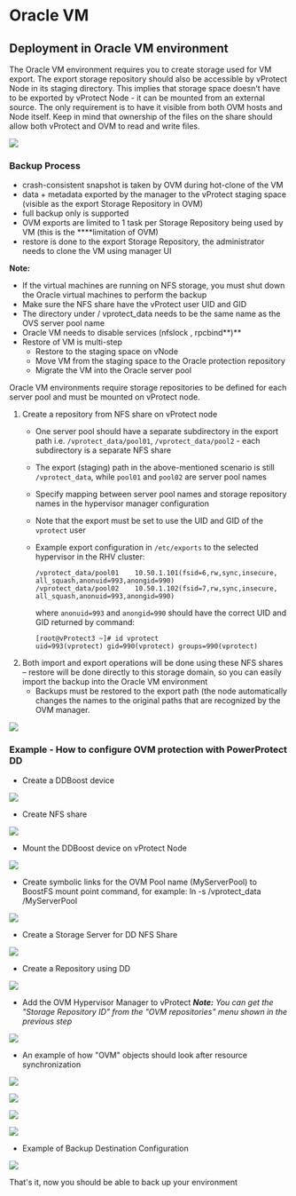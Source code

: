 # Oracle VM

## Deployment in Oracle VM environment

The Oracle VM environment requires you to create storage used for VM export. The export storage repository should also be accessible by vProtect Node in its staging directory. This implies that storage space doesn't have to be exported by vProtect Node - it can be mounted from an external source. The only requirement is to have it visible from both OVM hosts and Node itself. Keep in mind that ownership of the files on the share should allow both vProtect and OVM to read and write files.

![](../../../.gitbook/assets/deployment-vprotect-ovm-export-storage.png)

### **Backup Process**

* crash-consistent snapshot is taken by OVM during hot-clone of the VM
* data + metadata exported by the manager to the vProtect staging space \(visible as the export Storage Repository in OVM\)
* full backup only is supported
* OVM exports are limited to 1 task per Storage Repository being used by VM \(this is the ****limitation of OVM\)
* restore is done to the export Storage Repository, the administrator needs to clone the VM using manager UI

**Note:**

* If the virtual machines are running on NFS storage, you must shut down the Oracle virtual machines to perform the backup
* Make sure the NFS share have the vProtect user UID and GID
* The directory under / vprotect\_data needs to be the same name as the OVS server pool name
* Oracle VM needs to disable services \(nfslock , rpcbind**\)**
* Restore of VM is multi-step
  * Restore to the staging space on vNode
  * Move VM from the staging space to the Oracle protection repository
  * Migrate the VM into the Oracle server pool

Oracle VM environments require storage repositories to be defined for each server pool and must be mounted on vProtect node.

1. Create a repository from NFS share on vProtect node
   * One server pool should have a separate subdirectory in the export path i.e. `/vprotect_data/pool01`, `/vprotect_data/pool2` - each subdirectory is a separate NFS share
   * The export \(staging\) path in the above-mentioned scenario is still `/vprotect_data`, while `pool01` and `pool02` are server pool names
   * Specify mapping between server pool names and storage repository names in the hypervisor manager configuration
   * Note that the export must be set to use the UID and GID of the `vprotect` user

   * Example export configuration in `/etc/exports` to the selected hypervisor in the RHV cluster:

     ```text
     /vprotect_data/pool01    10.50.1.101(fsid=6,rw,sync,insecure,
     all_squash,anonuid=993,anongid=990)
     /vprotect_data/pool02    10.50.1.102(fsid=7,rw,sync,insecure,
     all_squash,anonuid=993,anongid=990)
     ```

     where `anonuid=993` and `anongid=990` should have the correct UID and GID returned by command:

     ```text
     [root@vProtect3 ~]# id vprotect
     uid=993(vprotect) gid=990(vprotect) groups=990(vprotect)
     ```
2. Both import and export operations will be done using these NFS shares – restore will be done directly to this storage domain, so you can easily import the backup into the Oracle VM environment
   * Backups must be restored to the export path \(the node automatically changes the names to the original paths that are recognized by the OVM manager.

![](../../../.gitbook/assets/protected-platforms-ovm-repository.jpg)

### Example - How to configure OVM protection with PowerProtect DD

* Create a DDBoost device

![](../../../.gitbook/assets/ddboost-create-device.jpg)

* Create NFS share

![](../../../.gitbook/assets/ddboost-create-nfs-share.jpg)

* Mount the DDBoost device on vProtect Node

![](../../../.gitbook/assets/ddboost-mount-device-on-vprotect.jpg)

* Create symbolic links for the OVM Pool name \(MyServerPool\) to BoostFS mount point command, for example: ln -s /vprotect\_data /MyServerPool

![](../../../.gitbook/assets/node-symbolic-link.jpg)

* Create a Storage Server for DD NFS Share

![](../../../.gitbook/assets/ovm-create-storage-server.jpg)

* Create a Repository using DD

![](../../../.gitbook/assets/ovm-create-repository.jpg)

* Add the OVM Hypervisor Manager to vProtect _**Note:** You can get the "Storage Repository ID"_  _from the "OVM repositories" menu shown in the previous step_

![](../../../.gitbook/assets/vprotect-add-hypervisor-manager.jpg)

* An example of how "OVM" objects should look after resource synchronization

![](../../../.gitbook/assets/vprotect-ovm-object-example.jpg)

![](../../../.gitbook/assets/vprotect-ovm-object-example2.jpg)

![](../../../.gitbook/assets/vprotect-ovm-object-example3.jpg)

![](../../../.gitbook/assets/vprotect-ovm-object-example4.jpg)

* Example of Backup Destination Configuration

![](../../../.gitbook/assets/vprotect-add-backup-destination.jpg)

That's it, now you should be able to back up your environment

